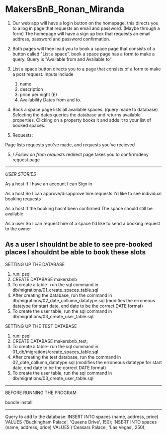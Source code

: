 # MakersBnB_Ronan_Miranda

1. Our web app will have a login button on the homepage. this directs you to a log in page that requests an email and password. (Maybe through a form)
The homepage will have a sign up box that requests an email address, password and password confirmation. 

2. Both pages will then lead you to book a space page that consists of a button called "List a space". 
book a space page has a form to make a query. Query is "Available from and Available to". 

3. List a space button directs you to a page that consists of a form to make a post request. 
    Inputs include
    1. name
    2. description
    3. price per night (£)
    4. Availability Dates from and to.

4. Book a space page lists all available spaces. (query made to database) Selecting the dates queries the database and returns available properties. 
Clicking on a property books it and adds it to your list of booked spaces.

5. Requests:

Page lists requests you've made, and requests you've recieved

5. / *Follow on from requests*
redirect page takes you to confirm/deny request page


------------------------------------------------------------------------------------------------------------
*USER STORIES*
<!-- As a host
So I can add my spaces
I can list a new space --> 

<!-- As a host
So I can add different spaces
I can add more than one space -->

<!-- As a host
So I can show details regarding my space
I'd like to list the name, a bio and a price-per-night -->
<!-- 
As a host
So I can show dates available for my space
I'd like to provide dates that my space is available so other
users can see -->

<!-- As a host
So I can add spaces
I can sign up -->

As a host
If I have an account
I can Sign in

As a host
So I can approve/disapprove hire requests
I'd like to see individual booking requests

As a host
If the booking hasnt been confirmed
The space should still be available

As a user
So I can request hire of a space
I'd like to send a booking request to the owner

As a user
I shouldnt be able to see pre-booked places
I shouldnt be able to book these slots
------------------------------------------------------------------------------------------------------------

SETTING UP THE DATABASE
1. run: psql
2. CREATE DATABASE makersbnb
3. To create a table- run the sql command in db/migrations/01_create_spaces_table.sql
4. After creating the database, run the command in db/migrations/02_date_collumn_datatype.sql (modifies the erroneous datatype for start date, end date to be the correct DATE format)
5. To create the user table, run the sql command in db/migrations/03_create_user_table.sql

SETTING UP THE TEST DATABASE
1. run: psql
2. CREATE DATABASE makersbnb_test;
3. To create a table- run the sql command in 01_db/migrations/create_spaces_table.sql
4. After creating the test database, run the command in 02_date_collumn_datatype.sql (modifies the erroneous datatype for start date, end date to be the correct DATE format)
5. To create the user table, run the sql command in db/migrations/03_create_user_table.sql
-------------------------------

BEFORE RUNNING THE PROGRAM

bundle install

-------------------------------

Query to add to the database: INSERT INTO spaces (name, address, price) VALUES ('Buckingham Palace', 'Queens Drive', 150);
                              INSERT INTO spaces (name, address, price) VALUES ('Ceasars Palace', 'Las Vegas', 250);

